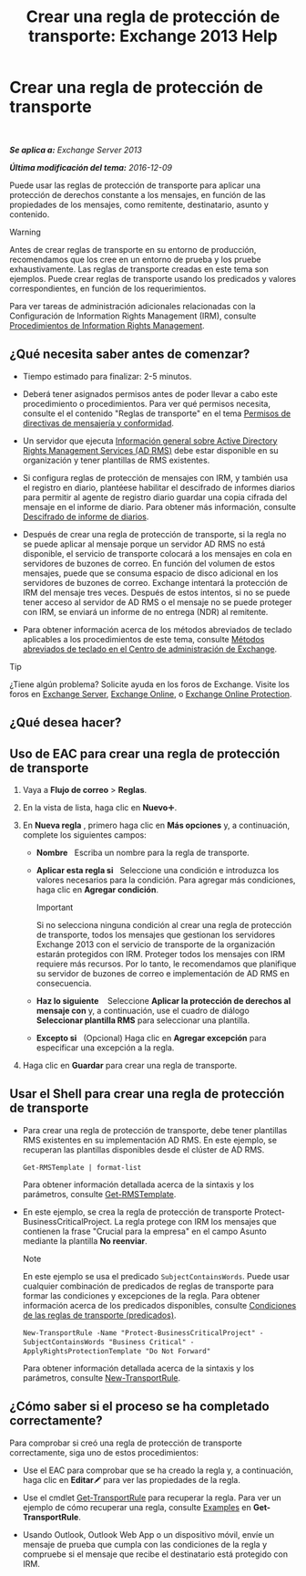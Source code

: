 ﻿---
title: 'Crear una regla de protección de transporte: Exchange 2013 Help'
TOCTitle: Crear una regla de protección de transporte
ms:assetid: 3a857185-ee16-4ee7-9e57-8be95f7e753a
ms:mtpsurl: https://technet.microsoft.com/es-es/library/Dd302432(v=EXCHG.150)
ms:contentKeyID: 49895578
ms.date: 04/23/2018
mtps_version: v=EXCHG.150
ms.translationtype: HT
---

# Crear una regla de protección de transporte

 

_**Se aplica a:** Exchange Server 2013_

_**Última modificación del tema:** 2016-12-09_

Puede usar las reglas de protección de transporte para aplicar una protección de derechos constante a los mensajes, en función de las propiedades de los mensajes, como remitente, destinatario, asunto y contenido.


> [!WARNING]
> Antes de crear reglas de transporte en su entorno de producción, recomendamos que los cree en un entorno de prueba y los pruebe exhaustivamente. Las reglas de transporte creadas en este tema son ejemplos. Puede crear reglas de transporte usando los predicados y valores correspondientes, en función de los requerimientos.



Para ver tareas de administración adicionales relacionadas con la Configuración de Information Rights Management (IRM), consulte [Procedimientos de Information Rights Management](information-rights-management-procedures-exchange-2013-help.md).

## ¿Qué necesita saber antes de comenzar?

  - Tiempo estimado para finalizar: 2-5 minutos.

  - Deberá tener asignados permisos antes de poder llevar a cabo este procedimiento o procedimientos. Para ver qué permisos necesita, consulte el el contenido "Reglas de transporte" en el tema [Permisos de directivas de mensajería y conformidad](messaging-policy-and-compliance-permissions-exchange-2013-help.md).

  - Un servidor que ejecuta [Información general sobre Active Directory Rights Management Services (AD RMS)](https://technet.microsoft.com/es-es/library/hh831364.aspx) debe estar disponible en su organización y tener plantillas de RMS existentes.

  - Si configura reglas de protección de mensajes con IRM, y también usa el registro en diario, plantéese habilitar el descifrado de informes diarios para permitir al agente de registro diario guardar una copia cifrada del mensaje en el informe de diario. Para obtener más información, consulte [Descifrado de informe de diarios](journal-report-decryption-exchange-2013-help.md).

  - Después de crear una regla de protección de transporte, si la regla no se puede aplicar al mensaje porque un servidor AD RMS no está disponible, el servicio de transporte colocará a los mensajes en cola en servidores de buzones de correo. En función del volumen de estos mensajes, puede que se consuma espacio de disco adicional en los servidores de buzones de correo. Exchange intentará la protección de IRM del mensaje tres veces. Después de estos intentos, si no se puede tener acceso al servidor de AD RMS o el mensaje no se puede proteger con IRM, se enviará un informe de no entrega (NDR) al remitente.

  - Para obtener información acerca de los métodos abreviados de teclado aplicables a los procedimientos de este tema, consulte [Métodos abreviados de teclado en el Centro de administración de Exchange](keyboard-shortcuts-in-the-exchange-admin-center-exchange-online-protection-help.md).


> [!TIP]
> ¿Tiene algún problema? Solicite ayuda en los foros de Exchange. Visite los foros en <A href="https://go.microsoft.com/fwlink/p/?linkid=60612">Exchange Server</A>, <A href="https://go.microsoft.com/fwlink/p/?linkid=267542">Exchange Online</A>, o <A href="https://go.microsoft.com/fwlink/p/?linkid=285351">Exchange Online Protection</A>.



## ¿Qué desea hacer?

## Uso de EAC para crear una regla de protección de transporte

1.  Vaya a **Flujo de correo** \> **Reglas**.

2.  En la vista de lista, haga clic en **Nuevo**![Agregar icono](images/JJ218640.c1e75329-d6d7-4073-a27d-498590bbb558(EXCHG.150).gif "Agregar icono").

3.  En **Nueva regla** , primero haga clic en **Más opciones** y, a continuación, complete los siguientes campos:
    
      - **Nombre**   Escriba un nombre para la regla de transporte.
    
      - **Aplicar esta regla si**   Seleccione una condición e introduzca los valores necesarios para la condición. Para agregar más condiciones, haga clic en **Agregar condición**.
        

        > [!IMPORTANT]
        > Si no selecciona ninguna condición al crear una regla de protección de transporte, todos los mensajes que gestionan los servidores Exchange 2013 con el servicio de transporte de la organización estarán protegidos con IRM. Proteger todos los mensajes con IRM requiere más recursos. Por lo tanto, le recomendamos que planifique su servidor de buzones de correo e implementación de AD&nbsp;RMS en consecuencia.

    
      - **Haz lo siguiente**    Seleccione **Aplicar la protección de derechos al mensaje con** y, a continuación, use el cuadro de diálogo **Seleccionar plantilla RMS** para seleccionar una plantilla.
    
      - **Excepto si**   (Opcional) Haga clic en **Agregar excepción** para especificar una excepción a la regla.

4.  Haga clic en **Guardar** para crear una regla de transporte.

## Usar el Shell para crear una regla de protección de transporte

  - Para crear una regla de protección de transporte, debe tener plantillas RMS existentes en su implementación AD RMS. En este ejemplo, se recuperan las plantillas disponibles desde el clúster de AD RMS.
    
        Get-RMSTemplate | format-list
    
    Para obtener información detallada acerca de la sintaxis y los parámetros, consulte [Get-RMSTemplate](https://technet.microsoft.com/es-es/library/dd297960\(v=exchg.150\)).

  - En este ejemplo, se crea la regla de protección de transporte Protect-BusinessCriticalProject. La regla protege con IRM los mensajes que contienen la frase "Crucial para la empresa" en el campo Asunto mediante la plantilla **No reenviar**.
    

    > [!NOTE]
    > En este ejemplo se usa el predicado <CODE>SubjectContainsWords</CODE>. Puede usar cualquier combinación de predicados de reglas de transporte para formar las condiciones y excepciones de la regla. Para obtener información acerca de los predicados disponibles, consulte <A href="mail-flow-rule-conditions-and-exceptions-predicates-in-exchange-2013-exchange-2013-help.md">Condiciones de las reglas de transporte (predicados)</A>.

    
        New-TransportRule -Name "Protect-BusinessCriticalProject" -SubjectContainsWords "Business Critical" -ApplyRightsProtectionTemplate "Do Not Forward"
    
    Para obtener información detallada acerca de la sintaxis y los parámetros, consulte [New-TransportRule](https://technet.microsoft.com/es-es/library/bb125138\(v=exchg.150\)).

## ¿Cómo saber si el proceso se ha completado correctamente?

Para comprobar si creó una regla de protección de transporte correctamente, siga uno de estos procedimientos:

  - Use el EAC para comprobar que se ha creado la regla y, a continuación, haga clic en **Editar**![Icono Editar](images/Bb124582.6f53ccb2-1f13-4c02-bea0-30690e6ea71d(EXCHG.150).gif "Icono Editar") para ver las propiedades de la regla.

  - Use el cmdlet [Get-TransportRule](https://technet.microsoft.com/es-es/library/aa998585\(v=exchg.150\)) para recuperar la regla. Para ver un ejemplo de cómo recuperar una regla, consulte [Examples](https://technet.microsoft.com/es-es/aa998585\(exchg.150\)#examples) en **Get-TransportRule**.

  - Usando Outlook, Outlook Web App o un dispositivo móvil, envíe un mensaje de prueba que cumpla con las condiciones de la regla y compruebe si el mensaje que recibe el destinatario está protegido con IRM.

